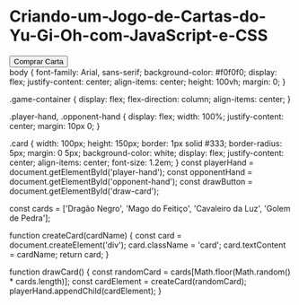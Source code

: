 # Criando-um-Jogo-de-Cartas-do-Yu-Gi-Oh-com-JavaScript-e-CSS
<!DOCTYPE html>
<html lang="pt-BR">
<head>
    <meta charset="UTF-8">
    <meta name="viewport" content="width=device-width, initial-scale=1.0">
    <title>Jogo de Cartas Yu-Gi-Oh!</title>
    <link rel="stylesheet" href="style.css">
</head>
<body>
    <div class="game-container">
        <div class="player-hand" id="player-hand"></div>
        <div class="opponent-hand" id="opponent-hand"></div>
        <button id="draw-card">Comprar Carta</button>
    </div>
    <script src="script.js"></script>
</body>
</html>
body {
    font-family: Arial, sans-serif;
    background-color: #f0f0f0;
    display: flex;
    justify-content: center;
    align-items: center;
    height: 100vh;
    margin: 0;
}

.game-container {
    display: flex;
    flex-direction: column;
    align-items: center;
}

.player-hand, .opponent-hand {
    display: flex;
    width: 100%;
    justify-content: center;
    margin: 10px 0;
}

.card {
    width: 100px;
    height: 150px;
    border: 1px solid #333;
    border-radius: 5px;
    margin: 0 5px;
    background-color: white;
    display: flex;
    justify-content: center;
    align-items: center;
    font-size: 1.2em;
}
const playerHand = document.getElementById('player-hand');
const opponentHand = document.getElementById('opponent-hand');
const drawButton = document.getElementById('draw-card');

const cards = ['Dragão Negro', 'Mago do Feitiço', 'Cavaleiro da Luz', 'Golem de Pedra'];

function createCard(cardName) {
    const card = document.createElement('div');
    card.className = 'card';
    card.textContent = cardName;
    return card;
}

function drawCard() {
    const randomCard = cards[Math.floor(Math.random() * cards.length)];
    const cardElement = createCard(randomCard);
    playerHand.appendChild(cardElement);
}

